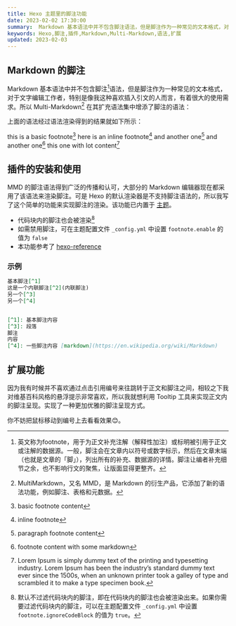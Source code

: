 ```yaml
---
title: Hexo 主题里的脚注功能
date: 2023-02-02 17:30:00
summary:  Markdown 基本语法中并不包含脚注语法，但是脚注作为一种常见的文本格式，对于文字编辑工作者，特别是像我这种喜欢插入引文的人而言，有着很大的使用需求。所以 Multi-Markdown 在其扩充语法集中增添了脚注的语法：
keywords: Hexo,脚注,插件,Markdown,Multi-Markdown,语法,扩展
updated: 2023-02-03
---
```


## Markdown 的脚注
Markdown 基本语法中并不包含脚注[^1]语法，但是脚注作为一种常见的文本格式，对于文字编辑工作者，特别是像我这种喜欢插入引文的人而言，有着很大的使用需求。所以 Multi-Markdown[^2] 在其扩充语法集中增添了脚注的语法：

上面的语法经过语法渲染得到的结果就如下所示：

this is a basic footnote[^3]
here is an inline footnote[^4]
and another one[^5]
and another one[^6]
this one with lot content[^7]

## 插件的安装和使用
MMD 的脚注语法得到广泛的传播和认可，大部分的 Markdown 编辑器现在都采用了该语法来渲染脚注。可是 Hexo 的默认渲染器是不支持脚注语法的，所以我写了这个简单的功能来实现脚注的渲染。该功能已内置于 [主题](https://github.com/f-dong/hexo-theme-minimalism)。

- 代码块内的脚注也会被渲染[^8]
- 如需禁用脚注，可在主题配置文件 `_config.yml` 中设置 `footnote.enable` 的值为 `false`
- 本功能参考了 [hexo-reference](https://github.com/kchen0x/hexo-reference)

### 示例

```markdown
基本脚注[^1]
这是一个内联脚注[^2](内联脚注)
另一个[^3]
另一个[^4]


[^1]: 基本脚注内容
[^3]: 段落
脚注
内容
[^4]: 一些脚注内容 [markdown](https://en.wikipedia.org/wiki/Markdown)
```

## 扩展功能
因为我有时候并不喜欢通过点击引用编号来往跳转于正文和脚注之间，相较之下我对维基百科风格的悬浮提示非常喜欢，所以我就想利用 Tooltip 工具来实现正文内的脚注呈现。实现了一种更加优雅的脚注呈现方式。

你不妨把鼠标移动到编号上去看看效果😊。

[^1]: 英文称为footnote，用于为正文补充注解（解释性加注）或标明被引用于正文或注解的数据源。一般，脚注会在文章内以符号或数字标示，然后在文章末端（也就是文章的「脚」），列出所有的补充、数据源的详情。脚注让编者补充细节之余，也不影响行文的聚焦，让版面显得更整齐。
[^2]: MultiMarkdown，又名 MMD，是 Markdown 的衍生产品，它添加了新的语法功能，例如脚注、表格和元数据。
[^3]: basic footnote content
[^4]: inline footnote
[^5]: paragraph
footnote
content
[^6]: footnote content with some markdown
[^7]: Lorem Ipsum is simply dummy text of the printing and typesetting industry. Lorem Ipsum has been the industry’s standard dummy text ever since the 1500s, when an unknown printer took a galley of type and scrambled it to make a type specimen book.
[^8]: 默认不过滤代码块内的脚注，即在代码块内的脚注也会被渲染出来。如果你需要过滤代码块内的脚注，可以在主题配置文件 `_config.yml` 中设置 `footnote.ignoreCodeBlock` 的值为 `true`。